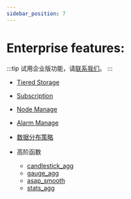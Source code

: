 ```yaml
---
sidebar_position: 7
---
```


# Enterprise features:

:::tip
试用企业版功能，请[联系我们](https://jinshuju.net/f/qrj9lq)。
:::

- [Tiered Storage](../manage/tiered_storage.md)

- [Subscription](../manage/subscriptions.md)

- [Node Manage](../manage/node_manage.md)

- [Alarm Manage](../manage/alarm_manage.md)

- [数据分布策略](../manage/placement_policy.md)

- 高阶函数
  - [candlestick_agg](../reference/sql.md#candlestick-agg)
  * [gauge_agg](../reference/sql.md#gauge-agg)
  * [asap_smooth](../reference/sql.md#asap-smooth)
  * [stats_agg](../reference/sql.md#stats-agg)
